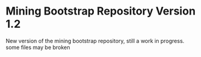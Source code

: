 #  Mining Bootstrap Repository Version 1.2

New version of the mining bootstrap repository, still a work in progress.
some files may be broken
